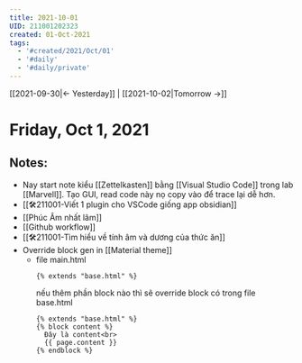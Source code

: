 ```yaml
---
title: 2021-10-01
UID: 211001202323
created: 01-Oct-2021
tags:
  - '#created/2021/Oct/01'
  - '#daily'
  - '#daily/private'
---
```

[[2021-09-30|<- Yesterday]] | [[2021-10-02|Tomorrow ->]]
# Friday, Oct 1, 2021

## Notes:
- Nay start note kiểu [[Zettelkasten]] bằng [[Visual Studio Code]] trong lab [[Marvell]]. Tạo GUI, read code này nọ copy vào để trace lại dễ hơn.
- [[🛠️211001-Viết 1 plugin cho VSCode giống app obsidian]]
- [[Phúc Âm nhất lãm]]
- [[Github workflow]]
- [[🛠️211001-Tìm hiểu về tính âm và dương của thức ăn]]
- Override block gen in [[Material theme]]
	- file main.html
		```
		{% extends "base.html" %}
		```
		nếu thêm phần block nào thì sẽ override block có trong file base.html
		```
		{% extends "base.html" %}
		{% block content %}
		  Đây là content<br>
		  {{ page.content }}
		{% endblock %}
		```

